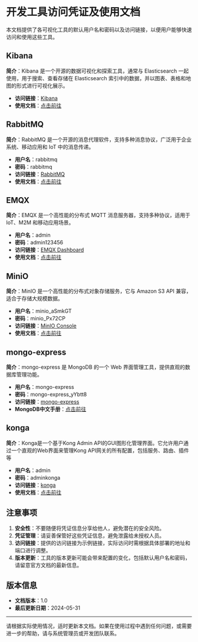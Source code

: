 # 开发工具访问凭证及使用文档

本文档提供了各可视化工具的默认用户名和密码以及访问链接，以便用户能够快速访问和使用这些工具。

## Kibana
**简介**：Kibana 是一个开源的数据可视化和探索工具，通常与 Elasticsearch 一起使用，用于搜索、查看存储在 Elasticsearch 索引中的数据，并以图表、表格和地图的形式进行可视化展示。

- **访问链接**：[Kibana](http://47.103.83.130:5601/app/home#/)
- **使用文档**：[点击前往](https://www.elastic.co/guide/cn/kibana/current/index.html)

## RabbitMQ

**简介**：RabbitMQ 是一个开源的消息代理软件，支持多种消息协议，广泛用于企业系统、移动应用和 IoT 中的消息传递。

- **用户名**：rabbitmq
- **密码**：rabbitmq
- **访问链接**：[RabbitMQ](http://47.103.83.130:15672/#/)
- **使用文档**：[点击前往](https://developer.aliyun.com/article/941454)

## EMQX

**简介**：EMQX 是一个高性能的分布式 MQTT 消息服务器，支持多种协议，适用于 IoT、M2M 和移动应用场景。

- **用户名**：admin
- **密码**：admin123456
- **访问链接**：[EMQX Dashboard](http://47.103.83.130:18083/#/dashboard/overview) 
- **使用文档**：[点击前往](https://docs.emqx.com/zh/emqx/latest/deploy/install.html) 

## MiniO

**简介**：MinIO 是一个高性能的分布式对象存储服务，它与 Amazon S3 API 兼容，适合于存储大规模数据。

- **用户名**：minio_aSmkGT
- **密码**：minio_Px72CP
- **访问链接**：[MinIO Console](http://47.103.83.130:9001/browser) 
- **使用文档**：[点击前往](https://www.minio.org.cn/docs/minio/container/administration/minio-console.html) 

## mongo-express

**简介**：mongo-express 是 MongoDB 的一个 Web 界面管理工具，提供直观的数据库管理功能。

- **用户名**：mongo-express
- **密码**：mongo-express_yYbtt8
- **访问链接**：[mongo-express](http://47.103.83.130:8181/) 
- **MongoDB中文手册**：[点击前往](https://docs.mongoing.com/) 

## konga

**简介**：Konga是一个基于Kong Admin API的GUI图形化管理界面。它允许用户通过一个直观的Web界面来管理Kong API网关的所有配置，包括服务、路由、插件等

- **用户名**：admin
- **密码**：adminkonga
- **访问链接**：[konga](http://47.103.83.130:1337/#!/dashboard) 
- **使用文档**：[点击前往](https://blog.csdn.net/qq_42515722/article/details/130721597) 

## 注意事项

1. **安全性**：不要随便将凭证信息分享给他人，避免潜在的安全风险。
2. **凭证管理**：请妥善保管好这些凭证信息，避免泄露给未授权人员。
3. **访问链接**：提供的访问链接为示例链接，实际访问时需根据具体部署的地址和端口进行调整。
4. **版本更新**：工具的版本更新可能会带来配置的变化，包括默认用户名和密码，请留意官方文档的最新信息。

## 版本信息

- **文档版本**：1.0
- **最后更新日期**：2024-05-31

---

请根据实际使用情况，适时更新本文档。如果在使用过程中遇到任何问题，或需要进一步的帮助，请与系统管理员或开发团队联系。